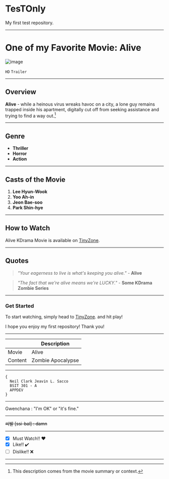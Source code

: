 # TesTOnly
My first test repository.

---

# One of my Favorite Movie: **Alive**

![image](https://github.com/KaizuProgrammer/TesTOnly/assets/149174780/25702acc-bd2f-4679-a002-182c1323e9c3)

`HD` `Trailer`

---

## Overview

**Alive** - while a heinous virus wreaks havoc on a city, a lone guy remains trapped inside his apartment, digitally cut off from seeking assistance and trying to find a way out.[^1]

---

## Genre

- **Thriller**
- **Horror**
- **Action**
  
---

## Casts of the Movie

1. **Lee Hyun-Wook**
2. **Yoo Ah-in**
3. **Jeon Bae-soo**
4. **Park Shin-hye**

---

## How to Watch

Alive KDrama Movie is available on [TinyZone](https://tinyzonetv.se/movie/watch-alive-2020-free-63273).

---

## Quotes

> *"Your eagerness to live is what's keeping you alive."* - **Alive**

> *"The fact that we're alive means we're LUCKY."* - **Some KDrama Zombie Series**

---

### Get Started

To start watching, simply head to [TinyZone](https://tinyzonetv.se/movie/watch-alive-2020-free-63273). and hit play!

I hope you enjoy my first repository! Thank you!

---

|  | Description |
| ----------- | ----------- |
| Movie | Alive |
| Content | Zombie Apocalypse |

---

```
{
  Neil Clark Jeavin L. Sacco
  BSIT 301 - A
  APPDEV
}
```

---

Gwenchana
: "I'm OK" or "it's fine."

---

~~씨발 [ssi-bal] : damn~~

---

- [x] Must Watch!! ❤️
- [x] Like!! ✔️
- [ ] Dislike!! ❌

---

[^1]: This description comes from the movie summary or context.

